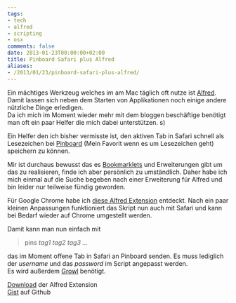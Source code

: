 ```yaml
---
tags:
- tech
- alfred
- scripting
- osx
comments: false
date: 2013-01-23T00:00:00+02:00
title: Pinboard Safari plus Alfred
aliases:
- /2013/01/23/pinboard-safari-plus-alfred/
---
```


Ein mächtiges Werkzeug welches im am Mac täglich oft nutze ist [Alfred][alfredapp]. Damit lassen sich neben dem Starten von Applikationen noch einige andere nützliche Dinge erledigen.  
Da ich mich im Moment wieder mehr mit dem bloggen beschäftige benötigt man oft ein paar Helfer die mich dabei unterstützen.
s)

Ein Helfer den ich bisher vermisste ist, den aktiven Tab in Safari schnell als Lesezeichen bei [Pinboard][pinboard] (Mein Favorit wenn es um Lesezeichen geht) speichern zu können. 

Mir ist durchaus bewusst das es [Bookmarklets][wikipedia] und Erweiterungen gibt um das zu realisieren, finde ich aber persönlich zu umständlich. Daher habe ich mich einmal auf die Suche begeben nach einer Erweiterung für Alfred und bin leider nur teilweise fündig geworden.

Für Google Chrome habe ich [diese Alfred Extension][timbueno] entdeckt. Nach ein paar kleinen Anpassungen funktioniert das Skript nun auch mit Safari und kann bei Bedarf wieder auf Chrome umgestellt werden.

Damit kann man nun einfach mit

> pins _tag1 tag2 tag3 …_

das im Moment offene Tab in Safari an Pinboard senden. Es muss lediglich der _username_ und das _password_ im Script angepasst werden.  
Es wird außerdem [Growl][growl] benötigt.


[Download][cl] der Alfred Extension  
[Gist][github] auf Github


[alfredapp]: http://www.alfredapp.com/
[cl]: http://cl.ly/MNwe
[github]: https://gist.github.com/4608700
[growl]: http://www.growl.info/
[pinboard]: http://pinboard.in/
[timbueno]: http://www.timbueno.com/2012/06/27/pinboard-plus-alfred
[wikipedia]: https://de.wikipedia.org/wiki/Bookmarklet
